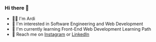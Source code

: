 ### Hi there 👋
- ✌🏻 I'm Ardi
- 🤍 I'm interested in Software Engineering and Web Development
- 🌱 I'm currently learning Front-End Web Development Learning Path
- 👀 Reach me on 
<a href="https://www.instagram.com/arrdix/" target="_blank">Instagram</a> or
<a href="https://www.linkedin.com/in/yudistiraardi/" target="_blank">LinkedIn</a>

<!--
**arrdix/arrdix** is a ✨ _special_ ✨ repository because its `README.md` (this file) appears on your GitHub profile.

Here are some ideas to get you started:

- 🔭 I’m currently working on ...
- 🌱 I’m currently learning ...
- 👯 I’m looking to collaborate on ...
- 🤔 I’m looking for help with ...
- 💬 Ask me about ...
- 📫 How to reach me: ...
- 😄 Pronouns: ...
- ⚡ Fun fact: ...
-->
